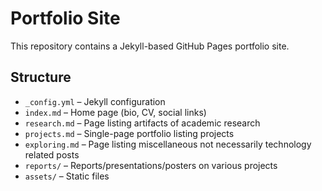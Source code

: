# Portfolio Site

This repository contains a Jekyll-based GitHub Pages portfolio site.

## Structure

- `_config.yml` – Jekyll configuration
- `index.md` – Home page (bio, CV, social links)
- `research.md` – Page listing artifacts of academic research
- `projects.md` – Single-page portfolio listing projects
- `exploring.md` – Page listing miscellaneous not necessarily technology related posts
- `reports/` – Reports/presentations/posters on various projects
- `assets/` – Static files
